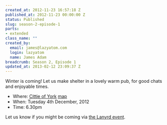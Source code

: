 ```yaml
--- 
created_at: 2012-11-23 16:57:18 Z
published_at: 2012-11-23 00:00:00 Z
status: Published
slug: season-2-episode-1
parts: 
- extended
class_name: ""
created_by: 
  email: james@lazyatom.com
  login: lazyatom
  name: James Adam
breadcrumb: Season 2, Episode 1
updated_at: 2013-02-12 23:09:37 Z
---
```


Winter is coming! Let us make shelter in a lovely warm pub, for good chats and enjoyable times.

* Where: [Cittie of York](http://fancyapint.com/Pub/london/cittie-of-yorke/134) [map](http://goo.gl/maps/sKNHm)
* When: Tuesday 4th December, 2012
* Time: 6.30pm

Let us know if you might be coming via [the Lanyrd event](http://lanyrd.com/2012/lrug-nights-season-2-episode-1).
